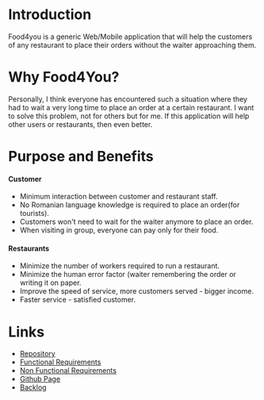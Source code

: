 # **Introduction**
Food4you is a generic Web/Mobile application that will help the customers of any restaurant to place their orders without the waiter approaching them.

# **Why Food4You?**
Personally, I think everyone has encountered such a situation where they had to wait a very long time to place an order at a certain restaurant. I want to solve this problem, not for others but for me. If this application will help other users or restaurants, then even better.

# **Purpose and Benefits**
#### Customer
* Minimum interaction between customer and restaurant staff.
* No Romanian language knowledge is required to place an order(for tourists).
* Customers won't need to wait for the waiter anymore to place an order.
* When visiting in group, everyone can pay only for their food.
#### Restaurants
* Minimize the number of workers required to run a restaurant.
* Minimize the human error factor (waiter remembering the order or writing it on paper.
* Improve the speed of service, more customers served - bigger income.
* Faster service - satisfied customer.
# **Links**
* [Repository](https://github.com/ionatamanenco/food4you)
* [Functional Requirements](https://github.com/ionatamanenco/food4you/wiki/Functional-Requirements)
* [Non Functional Requirements](https://github.com/ionatamanenco/food4you/wiki/Non-Functional-Requirements)
* [Github Page](https://ionatamanenco.github.io/food4you/)
* [Backlog](https://github.com/users/ionatamanenco/projects/2)
